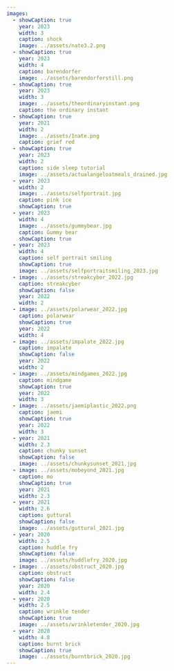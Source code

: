 ```yaml
---
images:
  - showCaption: true
    year: 2023
    width: 3
    caption: shock
    image: ../assets/nate3.2.png
  - showCaption: true
    year: 2023
    width: 4
    caption: barendorfer
    image: ../assets/barendorferstill.png
  - showCaption: true
    year: 2023
    width: 3
    image: ../assets/theordinaryinstant.png
    caption: the ordinary instant
  - showCaption: true
    year: 2021
    width: 2
    image: ../assets/1nate.png
    caption: grief red
  - showCaption: true
    year: 2023
    width: 2
    caption: side sleep tutorial
    image: ../assets/actualangeloatmeals_drained.jpg
  - year: 2023
    width: 2
    image: ../assets/selfportrait.jpg
    caption: pink ice
    showCaption: true
  - year: 2023
    width: 4
    image: ../assets/gummybear.jpg
    caption: Gummy bear
    showCaption: true
  - year: 2023
    width: 4
    caption: self portrait smiling
    showCaption: true
    image: ../assets/selfportraitsmiling_2023.jpg
  - image: ../assets/streakcyber_2022.jpg
    caption: streakcyber
    showCaption: false
    year: 2022
    width: 2
  - image: ../assets/polarwear_2022.jpg
    caption: polarwear
    showCaption: true
    year: 2022
    width: 4
  - image: ../assets/impalate_2022.jpg
    caption: impalate
    showCaption: false
    year: 2022
    width: 2
  - image: ../assets/mindgames_2022.jpg
    caption: mindgame
    showCaption: true
    year: 2022
    width: 3
  - image: ../assets/jaemiplastic_2022.png
    caption: jaemi
    showCaption: true
    year: 2022
    width: 3
  - year: 2021
    width: 2.3
    caption: chunky sunset
    showCaption: false
    image: ../assets/chunkysunset_2021.jpg
  - image: ../assets/mobeyond_2021.jpg
    caption: mo
    showCaption: true
    year: 2021
    width: 2.3
  - year: 2021
    width: 2.6
    caption: guttural
    showCaption: false
    image: ../assets/guttural_2021.jpg
  - year: 2020
    width: 2.5
    caption: huddle fry
    showCaption: false
    image: ../assets/huddlefry_2020.jpg
  - image: ../assets/obstruct_2020.jpg
    caption: obstruct
    showCaption: false
    year: 2020
    width: 2.4
  - year: 2020
    width: 2.5
    caption: wrinkle tender
    showCaption: true
    image: ../assets/wrinkletender_2020.jpg
  - year: 2020
    width: 4.8
    caption: burnt brick
    showCaption: true
    image: ../assets/burntbrick_2020.jpg
---
```

